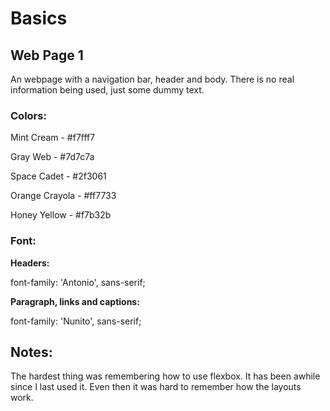 # Basics

## Web Page 1

An webpage with a navigation bar, header and body. There is no real information being used, just some dummy text.

### Colors:

Mint Cream - #f7fff7

Gray Web - #7d7c7a

Space Cadet - #2f3061

Orange Crayola - #ff7733

Honey Yellow - #f7b32b

### Font:

**Headers:**

font-family: 'Antonio', sans-serif;

**Paragraph, links and captions:**

font-family: 'Nunito', sans-serif;

## Notes:

The hardest thing was remembering how to use flexbox. It has been awhile since I last used it. Even then it was hard to remember how the layouts work.
